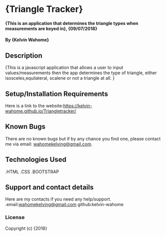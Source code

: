 # {Triangle Tracker}
#### {This is an application that determines the triangle types when measurements are keyed in}, {09/07/2018}
#### By **{Kelvin Wahome}**
## Description
{This is a javascript application that allows a user to input values/measurements then the app determines the type of triangle, either isosceles,equilateral, scalene
or not a triangle at all. }
## Setup/Installation Requirements
Here is a link to the website:https://kelvin-wahome.github.io/Triangletracker/
## Known Bugs
There are no known bugs but if by any chance you find one, please contact me via email: wahomekelving@gmail.com.

## Technologies Used
.HTML
.CSS
.BOOTSTRAP
## Support and contact details
Here are my contacts if you need any help/support.
.email:wahomekelving@gmail.com
github:kelvin-wahome
### License

Copyright (c) {2018}
